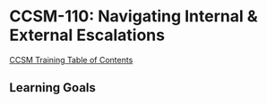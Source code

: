 # CCSM-110: Navigating Internal &amp; External Escalations

[CCSM Training Table of Contents](https://github.com/pslucas0212/CCSM-Training/)

## Learning Goals
